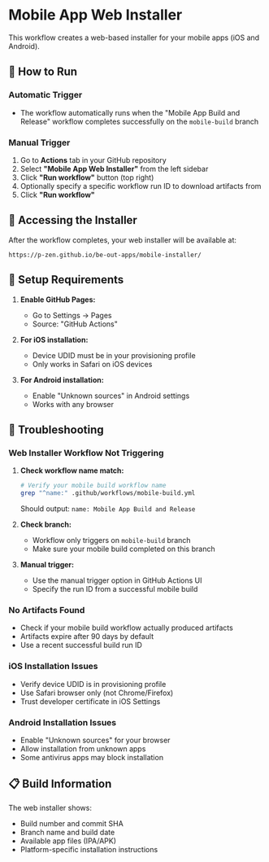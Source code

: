 # Mobile App Web Installer

This workflow creates a web-based installer for your mobile apps (iOS and Android).

## 🚀 How to Run

### Automatic Trigger
- The workflow automatically runs when the "Mobile App Build and Release" workflow completes successfully on the `mobile-build` branch

### Manual Trigger
1. Go to **Actions** tab in your GitHub repository
2. Select **"Mobile App Web Installer"** from the left sidebar
3. Click **"Run workflow"** button (top right)
4. Optionally specify a specific workflow run ID to download artifacts from
5. Click **"Run workflow"**

## 📱 Accessing the Installer

After the workflow completes, your web installer will be available at:
```
https://p-zen.github.io/be-out-apps/mobile-installer/
```

## 🔧 Setup Requirements

1. **Enable GitHub Pages:**
   - Go to Settings → Pages
   - Source: "GitHub Actions"

2. **For iOS installation:**
   - Device UDID must be in your provisioning profile
   - Only works in Safari on iOS devices

3. **For Android installation:**
   - Enable "Unknown sources" in Android settings
   - Works with any browser

## 🐛 Troubleshooting

### Web Installer Workflow Not Triggering

1. **Check workflow name match:**
   ```bash
   # Verify your mobile build workflow name
   grep "^name:" .github/workflows/mobile-build.yml
   ```
   Should output: `name: Mobile App Build and Release`

2. **Check branch:**
   - Workflow only triggers on `mobile-build` branch
   - Make sure your mobile build completed on this branch

3. **Manual trigger:**
   - Use the manual trigger option in GitHub Actions UI
   - Specify the run ID from a successful mobile build

### No Artifacts Found

- Check if your mobile build workflow actually produced artifacts
- Artifacts expire after 90 days by default
- Use a recent successful build run ID

### iOS Installation Issues

- Verify device UDID is in provisioning profile
- Use Safari browser only (not Chrome/Firefox)
- Trust developer certificate in iOS Settings

### Android Installation Issues

- Enable "Unknown sources" for your browser
- Allow installation from unknown apps
- Some antivirus apps may block installation

## 📋 Build Information

The web installer shows:
- Build number and commit SHA
- Branch name and build date
- Available app files (IPA/APK)
- Platform-specific installation instructions
